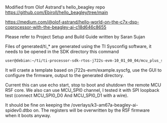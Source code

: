 Modified from Olof Astrand's hello_beagley repo
https://github.com/Ebiroll/hello_beagley/tree/main

https://medium.com/@olof-astrand/hello-world-on-the-c7x-dsp-coprocessor-with-the-beagley-ai-c18d646c8655

Please refer to Project Setup and Build Guide written by Saran Sujan

Files of generated/ti_* are generated using the TI Sysconfig software, it needs to be opened in the SDK directory this command

```bash
user@debian:~/ti/ti-processor-sdk-rtos-j722s-evm-10_01_00_04/mcu_plus_sdk_j722s_10_01_00_22$ gmake -s -C examples/hello_beagley_spi/j722s-evm/mcu-r5fss0-0_freertos/ti-arm-clang/ syscfg-gui
```
It will craete a template based on j722s-evm/example.syscfg, use the GUI to configure the firmware, output to the generated directory.

Current this can use echo start, stop to boot and shutdown the remote MCU R5F core. We also can use MCU_SPI0 channel, I tested it with SPI loopback test (connect MCU_SPI0_D0 And MCU_SPI0_D1 with a wire).

It should be fine on keeping the /overlays/k3-am67a-beagley-ai-spidev0.dtbo on. The registers will be overwritten by the R5F firmware when it boots anyway.